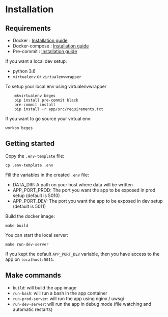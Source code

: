 # Installation

## Requirements
- Docker : [Installation guide](https://docs.docker.com/engine/install/)
- Docker-compose : [Installation guide](https://docs.docker.com/compose/install/)
- Pre-commit : [Installation guide](https://pre-commit.com/)


If you want a local dev setup:
- python 3.6
- `virtualenv` or `virtualenvwrapper`

To setup your local env using virtualenvwrapper
```
    mkvirtualenv beges
    pip install pre-commit black
    pre-commit install
    pip install -r app/src/requirements.txt
```

If you want to go source your virtual env:

    workon beges

## Getting started
Copy the `.env-template` file:

    cp .env-template .env

Fill the variables in the created `.env` file:
- DATA_DIR: A path on your host where data will be written
- APP_PORT_PROD: The port you want the app to be exposed in prod setup (default is 5010)
- APP_PORT_DEV: The port you want the app to be exposed in dev setup (default is 5011)

Build the docker image:

    make build

You can start the local server:

    make run-dev-server

If you kept the default `APP_PORT_DEV` variable, then you have access to the app on `localhost:5011`.

## Make commands
- `build`: will build the app image
- `run-bash`: will run a bash in the app container
- `run-prod-server`: will run the app using nginx / uwsgi
- `run-dev-server`: will run the app in debug mode (file watching and automatic restarts)
